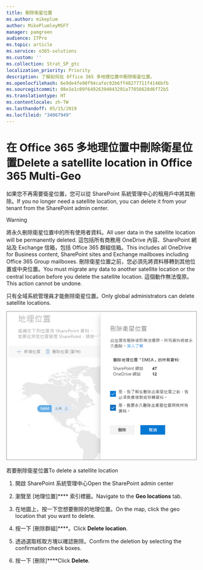 ```yaml
---
title: 刪除衛星位置
ms.author: mikeplum
author: MikePlumleyMSFT
manager: pamgreen
audience: ITPro
ms.topic: article
ms.service: o365-solutions
ms.custom: ''
ms.collection: Strat_SP_gtc
localization_priority: Priority
description: 了解如何在 Office 365 多地理位置中刪除衛星位置。
ms.openlocfilehash: 6e9de4fe90f94cafec92b6ff48277711f4146bfb
ms.sourcegitcommit: 08e1e1c09f64926394043291a77856620d6f72b5
ms.translationtype: HT
ms.contentlocale: zh-TW
ms.lasthandoff: 05/15/2019
ms.locfileid: "34067949"
---
```

# <a name="delete-a-satellite-location-in-office-365-multi-geo"></a><span data-ttu-id="a5a5e-103">在 Office 365 多地理位置中刪除衛星位置</span><span class="sxs-lookup"><span data-stu-id="a5a5e-103">Delete a satellite location in Office 365 Multi-Geo</span></span>

<span data-ttu-id="a5a5e-104">如果您不再需要衛星位置，您可以從 SharePoint 系統管理中心的租用戶中將其刪除。</span><span class="sxs-lookup"><span data-stu-id="a5a5e-104">If you no longer need a satellite location, you can delete it from your tenant from the SharePoint admin center.</span></span>

> [!WARNING]
> <span data-ttu-id="a5a5e-105">將永久刪除衛星位置中的所有使用者資料。</span><span class="sxs-lookup"><span data-stu-id="a5a5e-105">All user data in the satellite location will be permanently deleted.</span></span> <span data-ttu-id="a5a5e-106">這包括所有商務用 OneDrive 內容、SharePoint 網站及 Exchange 信箱，包括 Office 365 群組信箱。</span><span class="sxs-lookup"><span data-stu-id="a5a5e-106">This includes all OneDrive for Business content, SharePoint sites and Exchange mailboxes including Office 365 Group mailboxes.</span></span> <span data-ttu-id="a5a5e-107">刪除衛星位置之前，您必須先將資料移轉到其他位置或中央位置。</span><span class="sxs-lookup"><span data-stu-id="a5a5e-107">You must migrate any data to another satellite location or the central location before you delete the satellite location.</span></span> <span data-ttu-id="a5a5e-108">這個動作無法復原。</span><span class="sxs-lookup"><span data-stu-id="a5a5e-108">This action cannot be undone.</span></span>

<span data-ttu-id="a5a5e-109">只有全域系統管理員才能刪除衛星位置。</span><span class="sxs-lookup"><span data-stu-id="a5a5e-109">Only global administrators can delete satellite locations.</span></span>

![多地理位置系統管理中心的螢幕擷取畫面，顯示刪除地理位置 UI ](media/multi-geo-delete-satellite-location.png)

<span data-ttu-id="a5a5e-111">若要刪除衛星位置</span><span class="sxs-lookup"><span data-stu-id="a5a5e-111">To delete a satellite location</span></span>

1. <span data-ttu-id="a5a5e-112">開啟 SharePoint 系統管理中心</span><span class="sxs-lookup"><span data-stu-id="a5a5e-112">Open the SharePoint admin center</span></span>

2. <span data-ttu-id="a5a5e-113">瀏覽至 [地理位置]\*\*\*\* 索引標籤。</span><span class="sxs-lookup"><span data-stu-id="a5a5e-113">Navigate to the **Geo locations** tab.</span></span>

3. <span data-ttu-id="a5a5e-114">在地圖上，按一下您想要刪除的地理位置。</span><span class="sxs-lookup"><span data-stu-id="a5a5e-114">On the map, click the geo location that you want to delete.</span></span>

4. <span data-ttu-id="a5a5e-115">按一下 [刪除群組]\*\*\*\*。</span><span class="sxs-lookup"><span data-stu-id="a5a5e-115">Click **Delete location**.</span></span>

5. <span data-ttu-id="a5a5e-116">透過選取核取方塊以確認刪除。</span><span class="sxs-lookup"><span data-stu-id="a5a5e-116">Confirm the deletion by selecting the confirmation check boxes.</span></span>

6. <span data-ttu-id="a5a5e-117">按一下 [刪除]\*\*\*\*</span><span class="sxs-lookup"><span data-stu-id="a5a5e-117">Click **Delete**.</span></span>
